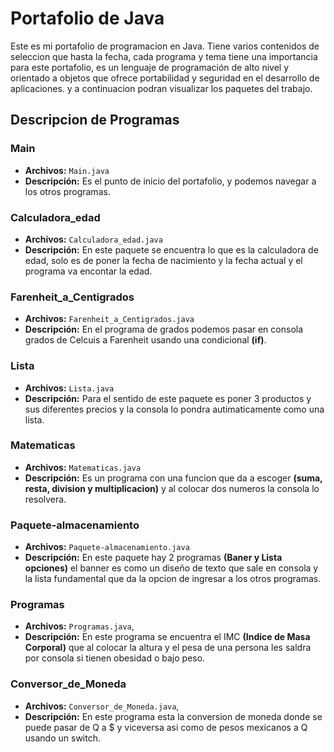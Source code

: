# Portafolio de Java

Este es mi portafolio de programacion en Java.
Tiene varios contenidos de seleccion que hasta la fecha, cada programa y tema tiene una importancia para este portafolio, es un lenguaje de programación de alto nivel y orientado a objetos
que ofrece portabilidad y seguridad en el desarrollo de aplicaciones. y a continuacion podran visualizar los paquetes del trabajo.

##  Descripcion de Programas

### Main
- **Archivos:** `Main.java`
- **Descripción:** Es el punto de inicio del portafolio, y podemos navegar a los otros programas.

### Calculadora_edad
- **Archivos:** `Calculadora_edad.java`
- **Descripción:** En este paquete se encuentra lo que es la calculadora de edad, solo es de poner la fecha de nacimiento y la fecha actual y el programa va encontar la edad.

### Farenheit_a_Centigrados
- **Archivos:** `Farenheit_a_Centigrados.java`
- **Descripción:** En el programa de grados podemos pasar en consola grados de Celcuis a Farenheit usando una condicional **(if)**.

### Lista
- **Archivos:** `Lista.java`
- **Descripción:** Para el sentido de este paquete es poner 3 productos y sus diferentes precios y la consola lo pondra autimaticamente como una lista.

### Matematicas
- **Archivos:** `Matematicas.java`
- **Descripción:** Es un programa con una funcion que da a escoger **(suma, resta, division y multiplicacion)** y al colocar dos numeros la consola lo resolvera.

### Paquete-almacenamiento
- **Archivos:** `Paquete-almacenamiento.java`
- **Descripción:** En este paquete hay 2 programas **(Baner y Lista opciones)** el banner es como un diseño de texto que sale en consola y la lista fundamental que da la opcion de ingresar a los otros programas.

### Programas
- **Archivos:** `Programas.java`,
- **Descripción:** En este programa se encuentra el IMC **(Indice de Masa Corporal)** que al colocar la altura y el pesa de una persona les saldra por consola si tienen obesidad o bajo peso.

### Conversor_de_Moneda
- **Archivos:** `Conversor_de_Moneda.java`,
- **Descripción:** En este programa esta la conversion de moneda donde se puede pasar de Q a $ y viceversa asi como de pesos mexicanos a Q usando un switch.